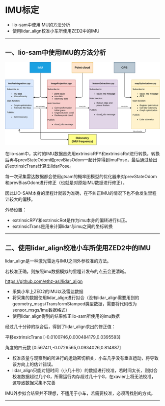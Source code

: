 # IMU标定

- lio-sam中使用IMU的方法分析
- 使用lidar_align校准小车所使用ZED2中的IMU


---

## 一、lio-sam中使用IMU的方法分析

![](lio-sam代码结构.png)

在lio-sam中，实时的IMU数据首先用extrinsicRPY和extrinsicRot进行转换，转换后再与prevStateOdom和prevBiasOdom一起计算得到imuPose，最后通过给出的extrinsicTrans计算出lidarPose。

每一次采集雷达数据都会使用gtsam的概率图模型的优化器来对prevStateOdom和prevBiasOdom进行修正（也就是对原始IMU数据进行修正）。

因此LIO-SAM本身的里程计就较为准确，在不纠正IMU的情况下也不会发生里程计较大的偏移。

外参设置：
- extrinsicRPY和extrinsicRot是作为imu本身的偏转进行纠正。
- extrinsicTrans是用来计算lidar与imu之间的坐标转换



---


## 二、使用lidar_align校准小车所使用ZED2中的IMU

lidar_align是一种激光雷达与IMU之间外参校准的方法。

若校准正确，则按照imu数据模拟的里程计发布的点云会更清晰。

https://github.com/ethz-asl/lidar_align

- 采集小车上ZED2的IMU以及雷达数据
- 将采集的数据使用lidar_align进行拟合（没有lidar_align需要用到的geometry_msgs/TransformStamped类型数据，需要将代码改为sensor_msgs/Imu数据格式）
- 使用lidar_align得到的结果修正lio-sam所使用的imu数据


经过几十分钟的拟合后，得到了lidar_align求出的修正值：

平移extrinsicTrans
[-0.0100746,0.000484179,0.0395583]

角度的四元数
[0.567411,-0.0726565,0.0934026,0.814887]

- 校准质量与观察到的所进行的运动密切相关，小车几乎没有垂直运动，将导致该方向上的估计错误。
- lidar_align只能对短时间（小几十秒）的数据进行校准，若时间太长，则拟合校准数据超过几个G，所需运行内存超过几十个G，在xavier上将无法校准，这导致数据采集不完善

IMU外参拟合结果并不理想，不适用于小车，若需要校准，必须再找别的方式。


---
